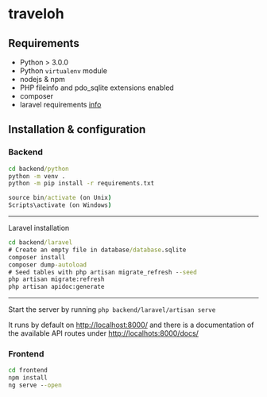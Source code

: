 # traveloh

## Requirements

* Python > 3.0.0
* Python `virtualenv` module
* nodejs & npm
* PHP fileinfo and pdo_sqlite extensions enabled
* composer
* laravel requirements [info](https://laravel.com/docs/7.x#server-requirements)

## Installation & configuration

### Backend

```cmd
cd backend/python
python -m venv .
python -m pip install -r requirements.txt

source bin/activate (on Unix)
Scripts\activate (on Windows)
```

---

Laravel installation

```cmd
cd backend/laravel
# Create an empty file in database/database.sqlite
composer install
composer dump-autoload
# Seed tables with php artisan migrate_refresh --seed
php artisan migrate:refresh
php artisan apidoc:generate
```

--- 

Start the server by running `php backend/laravel/artisan serve`

It runs by default on [http://localhost:8000/](http://localhost:8000/) and there is a documentation of the available API routes under [http://localhots:8000/docs/](http://localhots:8000/docs/)

### Frontend

```cmd
cd frontend
npm install
ng serve --open
```

